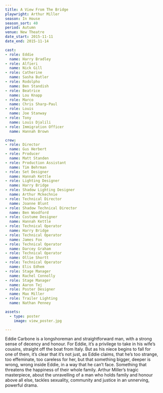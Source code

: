 ```yaml
---
title: A View From The Bridge
playwright: Arthur Miller
season: In House
season_sort: 40
period: Autumn
venue: New Theatre
date_start: 2015-11-11
date_end: 2015-11-14

cast:
- role: Eddie
  name: Harry Bradley
- role: Alfieri
  name: Nick Gill
- role: Catherine
  name: Sasha Butler
- role: Rodolpho
  name: Ben Standish
- role: Beatrice
  name: Lou Knapp
- role: Marco
  name: Chris Sharp-Paul
- role: Louis
  name: Joe Stanway
- role: Tony
  name: Louis Djalili
- role: Immigration Officer
  name: Hannah Brown

crew:
- role: Director
  name: Gus Herbert
- role: Producer
  name: Matt Standen
- role: Production Assistant
  name: Tim Behrman
- role: Set Designer
  name: Hannah Kettle
- role: Lighting Designer
  name: Harry Bridge
- role: Shadow Lighting Designer
  name: Arthur Mckechnie
- role: Technical Director
  name: Joanne Blunt
- role: Shadow Technical Director
  name: Ben Woodford
- role: Costume Designer
  name: Hannah Kettle
- role: Technical Operator
  name: Harry Bridge
- role: Technical Operator
  name: James Fox
- role: Technical Operator
  name: Darcey Graham
- role: Technical Operator
  name: Ollie Shortt
- role: Technical Operator
  name: Elis Edhem
- role: Stage Manager
  name: Rachel Connolly
- role: Stage Manager
  name: Aaron Tej
- role: Poster Designer
  name: Max Miller
- role: Trailer Lighting
  name: Nathan Penney

assets:
  - type: poster
    image: view_poster.jpg

---
```


Eddie Carbone is a longshoreman and straightforward man, with a strong sense of decency and honour. For Eddie, it’s a privilege to take in his wife’s cousins, straight off the boat from Italy. But as his niece begins to fall for one of them, it’s clear that it’s not just, as Eddie claims, that he’s too strange, too effeminate, too careless for her, but that something bigger, deeper is wrong, wrong inside Eddie, in a way that he can’t face. Something that threatens the happiness of their whole family. Arthur Miller’s tragic masterpiece, about the unravelling of a man who holds family and honour above all else, tackles sexuality, community and justice in an unnerving, powerful drama.
